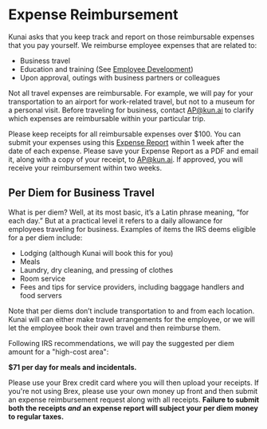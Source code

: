 # Expense Reimbursement

Kunai asks that you keep track and report on those reimbursable expenses that you pay yourself. We reimburse employee expenses that are related to:

- Business travel
- Education and training (See [Employee Development](https://github.com/btorreskunai/Kunai-handbook/blob/master/2.%20Policies%20%26%20Procedures/L.%20Employee%20Development.md))
- Upon approval, outings with business partners or colleagues

Not all travel expenses are reimbursable. For example, we will pay for your transportation to an airport for work-related travel, but not to a museum for a personal visit. Before traveling for business, contact AP@kun.ai to clarify which expenses are reimbursable within your particular trip.

Please keep receipts for all reimbursable expenses over $100. You can submit your expenses using this [Expense Report](https://docs.google.com/spreadsheets/d/1nFF0Iq64ZzTE606yu5MiYmtbSvmjJtYa3ujGtwudYqA/edit?usp=sharing) within 1 week after the date of each expense. Please save your Expense Report as a PDF and email it, along with a copy of your receipt, to AP@kun.ai. If approved, you will receive your reimbursement within two weeks.

## Per Diem for Business Travel

What is per diem? Well, at its most basic, it’s a Latin phrase meaning, “for each day.” But at a practical level it refers to a daily allowance for employees traveling for business. Examples of items the IRS deems eligible for a per diem include:

- Lodging (although Kunai will book this for you)
- Meals
- Laundry, dry cleaning, and pressing of clothes
- Room service
- Fees and tips for service providers, including baggage handlers and food servers

Note that per diems don’t include transportation to and from each location. Kunai will can either make travel arrangements for the employee, or we will let the employee book their own travel and then reimburse them.

Following IRS recommendations, we will pay the suggested per diem amount for a "high-cost area": 

**$71 per day for meals and incidentals.** 

Please use your Brex credit card where you will then upload your receipts. If you're not using Brex, please use your own money up front and then submit an expense reimbursement request along with all receipts. **Failure to submit both the receipts *and* an expense report will subject your per diem money to regular taxes.**
